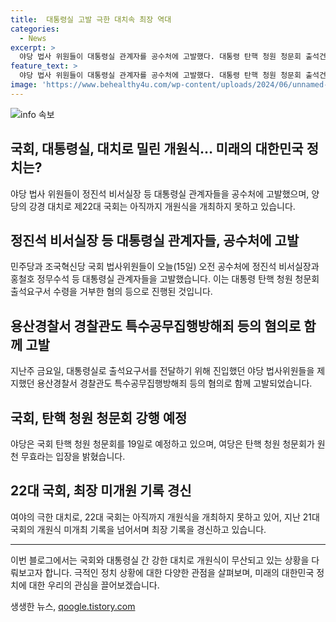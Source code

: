 ```yaml
---
title:  대통령실 고발 극한 대치속 최장 역대
categories:
  - News
excerpt: >
  야당 법사 위원들이 대통령실 관계자를 공수처에 고발했다. 대통령 탄핵 청원 청문회 출석건을 거부한 혐의 등으로 고발했으며, 용산경찰서 경찰관도 특수공무집행방해죄 등의 혐의로 함께 고발되었다. 국회는 탄핵 청문회를 놓고 여야 강경 대치 중이며, 22대 국회는 역대 가장 늦게 개원식을 열 수 있을 것으로 보인다.
feature_text: >
  야당 법사 위원들이 대통령실 관계자를 공수처에 고발했다. 대통령 탄핵 청원 청문회 출석건을 거부한 혐의 등으로 고발했으며, 용산경찰서 경찰관도 특수공무집행방해죄 등의 혐의로 함께 고발되었다. 국회는 탄핵 청문회를 놓고 여야 강경 대치 중이며, 22대 국회는 역대 가장 늦게 개원식을 열 수 있을 것으로 보인다.
image: 'https://www.behealthy4u.com/wp-content/uploads/2024/06/unnamed-file.png'
---
```


<p><img src="https://www.behealthy4u.com/wp-content/uploads/2024/06/unnamed-file.png" alt="info 속보" /></p>

<h2>국회, 대통령실, 대치로 밀린 개원식… 미래의 대한민국 정치는?</h2>

<p data-ke-size="size16">야당 법사 위원들이 정진석 비서실장 등 대통령실 관계자들을 공수처에 고발했으며, 양당의 강경 대치로 제22대 국회는 아직까지 개원식을 개최하지 못하고 있습니다.</p>

<h2 data-ke-size="size26">정진석 비서실장 등 대통령실 관계자들, 공수처에 고발</h2>

<p data-ke-size="size16">민주당과 조국혁신당 국회 법사위원들이 오늘(15일) 오전 공수처에 정진석 비서실장과 홍철호 정무수석 등 대통령실 관계자들을 고발했습니다. 이는 대통령 탄핵 청원 청문회 출석요구서 수령을 거부한 혐의 등으로 진행된 것입니다.</p>

<h2 data-ke-size="size26">용산경찰서 경찰관도 특수공무집행방해죄 등의 혐의로 함께 고발</h2>

<p data-ke-size="size16">지난주 금요일, 대통령실로 출석요구서를 전달하기 위해 진입했던 야당 법사위원들을 제지했던 용산경찰서 경찰관도 특수공무집행방해죄 등의 혐의로 함께 고발되었습니다.</p>

<h2 data-ke-size="size26">국회, 탄핵 청원 청문회 강행 예정</h2>

<p data-ke-size="size16">야당은 국회 탄핵 청원 청문회를 19일로 예정하고 있으며, 여당은 탄핵 청원 청문회가 원천 무효라는 입장을 밝혔습니다.</p>

<h2 data-ke-size="size26">22대 국회, 최장 미개원 기록 경신</h2>

<p data-ke-size="size16">여야의 극한 대치로, 22대 국회는 아직까지 개원식을 개최하지 못하고 있어, 지난 21대 국회의 개원식 미개최 기록을 넘어서며 최장 기록을 경신하고 있습니다.</p>

<hr>

<p data-ke-size="size16">이번 블로그에서는 국회와 대통령실 간 강한 대치로 개원식이 무산되고 있는 상황을 다뤄보고자 합니다. 극적인 정치 상황에 대한 다양한 관점을 살펴보며, 미래의 대한민국 정치에 대한 우리의 관심을 끌어보겠습니다.</p>
생생한 뉴스, <a href="https://qoogle.tistory.com" rel="dofollow">qoogle.tistory.com</a>


